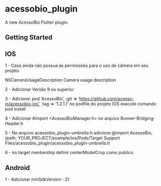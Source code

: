 # acessobio_plugin

A new AcessoBio Flutter plugin.

## Getting Started

## IOS


1 - Caso ainda não possua as permissões para o uso de câmera em seu projeto


<key>NSCameraUsageDescription</key>
<string>Camera usage description</string>


2 - Adicionar Versão 9 ou superior

3 - Adicione:  pod ‘AcessoBio’, :git => ‘https://github.com/acesso-io/acessobio-ios’, :tag => ‘1.2.1.1’ no podfile do projeto IOS execute comando pod install

4 - Adicionar #import <AcessoBioManager.h> no arquivo Runner-Bridging-Header.h

5 - No arquivo acessobio_plugin-umbrella.h adicione @import AcessoBio; (path: YOUR_PROJECT/example/ios/Pods/Target Support Files/acessobio_plugin/acessobio_plugin-umbrella.h

6 - no target menbership definir centerModelCrop como publico 


## Android 
1 - Adicionar minSdkVersion : 21